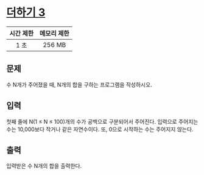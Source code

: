 # [더하기 3](https://www.acmicpc.net/problem/11023)

| 시간 제한 | 메모리 제한 |
| :-------: | :---------: |
| 1 초      | 256 MB      |

## 문제

수 N개가 주어졌을 때, N개의 합을 구하는 프로그램을 작성하시오.


## 입력

첫째 줄에 N(1 ≤ N ≤ 100)개의 수가 공백으로 구분되어서 주어진다. 입력으로 주어지는 수는 10,000보다 작거나 같은 자연수이다. 또, 0으로 시작하는 수는 주어지지 않는다.


## 출력

입력받은 수 N개의 합을 출력한다.


